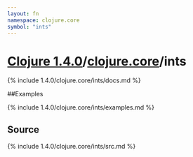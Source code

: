 ```yaml
---
layout: fn
namespace: clojure.core
symbol: "ints"
---
```


# [Clojure 1.4.0](../../)/[clojure.core](../)/ints

{% include 1.4.0/clojure.core/ints/docs.md %}

##Examples

{% include 1.4.0/clojure.core/ints/examples.md %}
## Source
{% include 1.4.0/clojure.core/ints/src.md %}

